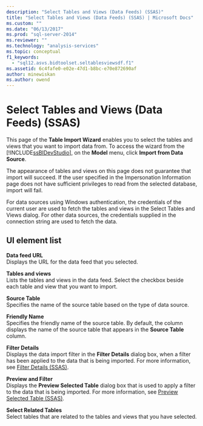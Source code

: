```yaml
---
description: "Select Tables and Views (Data Feeds) (SSAS)"
title: "Select Tables and Views (Data Feeds) (SSAS) | Microsoft Docs"
ms.custom: ""
ms.date: "06/13/2017"
ms.prod: "sql-server-2014"
ms.reviewer: ""
ms.technology: "analysis-services"
ms.topic: conceptual
f1_keywords: 
  - "sql12.asvs.bidtoolset.seltablesviewsdf.f1"
ms.assetid: 6c4fafe0-e02e-47d1-b8bc-e70e872690af
author: minewiskan
ms.author: owend
---
```

# Select Tables and Views (Data Feeds) (SSAS)
  This page of the **Table Import Wizard** enables you to select the tables and views that you want to import data from. To access the wizard from the [!INCLUDE[ssBIDevStudio](../includes/ssbidevstudio-md.md)], on the **Model** menu, click **Import from Data Source**.  
  
 The appearance of tables and views on this page does not guarantee that import will succeed. If the user specified in the Impersonation Information page does not have sufficient privileges to read from the selected database, import will fail.  
  
 For data sources using Windows authentication, the credentials of the current user are used to fetch the tables and views in the Select Tables and Views dialog. For other data sources, the credentials supplied in the connection string are used to fetch the data.  
  
## UI element list  
 **Data feed URL**  
 Displays the URL for the data feed that you selected.  
  
 **Tables and views**  
 Lists the tables and views in the data feed. Select the checkbox beside each table and view that you want to import.  
  
 **Source Table**  
 Specifies the name of the source table based on the type of data source.  
  
 **Friendly Name**  
 Specifies the friendly name of the source table. By default, the column displays the name of the source table that appears in the **Source Table** column.  
  
 **Filter Details**  
 Displays the data import filter in the **Filter Details** dialog box, when a filter has been applied to the data that is being imported. For more information, see [Filter Details &#40;SSAS&#41;](filter-details-ssas.md).  
  
 **Preview and Filter**  
 Displays the **Preview Selected Table** dialog box that is used to apply a filter to the data that is being imported. For more information, see [Preview Selected Table &#40;SSAS&#41;](preview-selected-table-ssas.md).  
  
 **Select Related Tables**  
 Select tables that are related to the tables and views that you have selected.  
  
  
